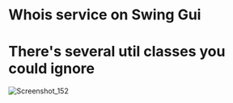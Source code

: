# Whois service on Swing Gui
# There's several util classes you could ignore
![Screenshot_152](https://user-images.githubusercontent.com/25677966/123529224-540bdc00-d6ff-11eb-89d6-76ff7b3e07d4.jpg)
